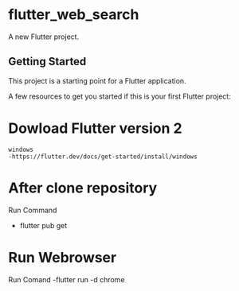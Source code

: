 # flutter_web_search

A new Flutter project.

## Getting Started

This project is a starting point for a Flutter application.

A few resources to get you started if this is your first Flutter project:

# Dowload Flutter version 2
    windows
    -https://flutter.dev/docs/get-started/install/windows

# After clone repository
Run Command
- flutter pub get

# Run Webrowser
Run Comand
-flutter run -d chrome

